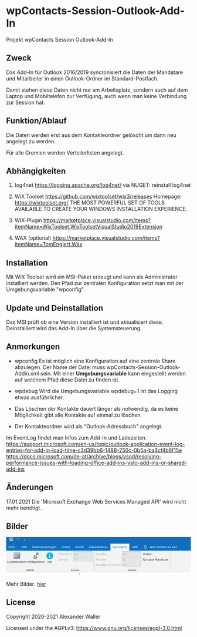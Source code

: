 # wpContacts-Session-Outlook-Add-In
Projekt wpContacts Session Outlook-Add-In

## Zweck
Das Add-In für Outlook 2016/2019 syncronisiert die Daten der Mandatare und Mitarbeiter in einen Outlook-Ordner im Standard-Postfach.

Damit stehen diese Daten nicht nur am Arbeitsplatz, sondern auch auf dem Laptop und Mobiltelefon zur Verfügung, auch wenn man keine Verbindung zur Session hat.

## Funktion/Ablauf
Die Daten werden erst aus dem Kontakteordner gelöscht um dann neu angelegt zu werden.

Für alle Gremien werden Verteilerlisten angelegt.

## Abhängigkeiten

1. log4net 
https://logging.apache.org/log4net/
via NUGET: reinstall log4net

2. WiX Toolset
https://github.com/wixtoolset/wix3/releases
Homepage: https://wixtoolset.org/
THE MOST POWERFUL SET OF TOOLS AVAILABLE TO CREATE YOUR WINDOWS INSTALLATION EXPERIENCE.

3. WIX-Plugin
https://marketplace.visualstudio.com/items?itemName=WixToolset.WixToolsetVisualStudio2019Extension

4. WAX (optional)
https://marketplace.visualstudio.com/items?itemName=TomEnglert.Wax

## Installation
Mit WiX Toolset wird ein MSI-Paket erzeugt und kann als Administrator installiert werden.
Den Pfad zur zentralen Konfiguration setzt man mit der Umgebungsvariable "wpconfig".

## Update und Deinstallation
Das MSI prüft ob eine Version installiert ist und aktualisiert diese.
Deinstalliert wird das Add-In über die Systemsteuerung.

## Anmerkungen

* wpconfig
Es ist möglich eine Konfiguration auf eine zentrale Share abzulegen. 
Der Name der Datei muss wpContacts-Session-Outlook-Addin.xml sein.
Mit einer **Umgebungsvariable** kann eingestellt werden auf welchem Pfad diese Datei zu finden ist.

* wpdebug
Wird die Umgebungsvariable wpdebug=1 ist das Logging etwas ausführlicher.

* Das Löschen der Kontakte dauert länger als notwendig, da es keine Möglichkeit gibt alle Kontakte auf einmal zu löschen.
* Der Kontakteordner wird als "Outlook-Adressbuch" angelegt.

Im EventLog findet man Infos zum Add-In und Ladezeiten.
https://support.microsoft.com/en-us/topic/outlook-application-event-log-entries-for-add-in-load-time-c3d39bb6-1488-250c-0b5a-ba3cf4b6f15e
https://docs.microsoft.com/de-at/archive/blogs/vsod/resolving-performance-issues-with-loading-office-add-ins-vsto-add-ins-or-shared-add-ins

## Änderungen

17.01.2021 Die 'Microsoft Exchange Web Services Managed API' wird nicht mehr benötigt.

## Bilder
![Hauptmenu](./Bilder/wpContacts_Hauptmenu.png)

Mehr Bilder: [hier](/Bilder)

## License
Copyright 2020-2021 Alexander Waller

Licensed under the AGPLv3: https://www.gnu.org/licenses/agpl-3.0.html

